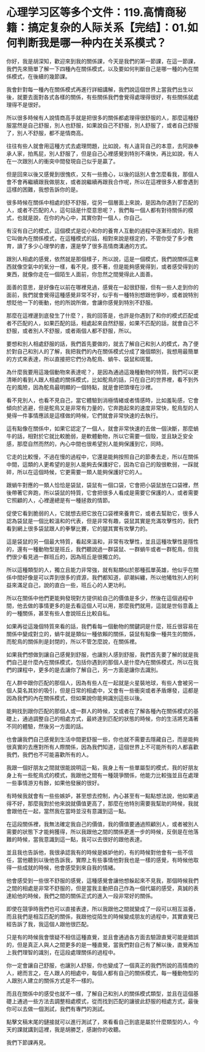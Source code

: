 # 心理学习区等多个文件：119.高情商秘籍：搞定复杂的人际关系【完结】：01.如何判断我是哪一种内在关系模式？

你好，我是胡深知，歡迎來到我的關係課，今天是我們的第一節課，在這一節課，我們先來簡單了解一下四種內在關係模式，以及要如何判斷自己是哪一種的內在關係模式，在後續的幾節課。

我會針對每一種內在關係模式再進行詳細講解，我們說這個世界上當我們出生以後，就要去面對各式各樣的關係，有些關係我們會覺得處理得很好，有些關係就處理得不是很好。

所以很多時候有人說情商高手就是把很多的關係都處理得很舒服的人，那麼這種舒服當然是自己舒服，別人也舒服，如果說自己不舒服，別人舒服了，或者自己舒服了，別人不舒服，都不是情商高。

往往有些人就會用這種方式去處理問題，比如說，有人違背自己的本意，去阿諛奉承人家，拍馬屁，別人舒服了，但是自己心裡感覺到特別不痛快，再比如說，有人在一次跟別人的衝突中間發現自己似乎是贏了。

但是回來以後又感覺到很愧疚，又有一些擔心，以後的話別人會怎麼看我，那個人會不會再繼續跟我做朋友，或者說繼續再跟我合作呢，所以在這裡很多人都會遇到這樣的困難，我想告訴你的是。

很多時候在關係中相處的舒不舒服，從另一個層面上來說，是因為你遇到了匹配的人，或者不匹配的人，這句話是什麼意思呢？，我們每一個人都有對待關係的模式，也就是說，在你的內心中，其實你對一個人，你自己。

有沒有自己的模式，這個模式是從小和你的養育人互動的過程中逐漸形成的，我把它叫做內在關係模式，在這種模式的話，相對來說是穩定的，不管你受了多少教育，讀了多少心理學的書，還是學了很多高情商溝通的方式。

跟別人相處的感覺，依然就是那個樣子，所以說，這是一個模式，我們說關係這東西就像空氣中的氧分一樣，看不見，摸不著，但是能夠感覺得到，或者感受得到的東西，就像你走在一個陌生人面前，你忽然之間覺得此人面善。

面善的意思，是好像在以前在哪裡見過，感覺在一起很舒服，但有一些人走到你的面前，我們就會覺得這種感覺非常不好，似乎有一種特別想跟他爭吵，或者說特別想貶他一下的衝動，他的所說所做，會讓你感覺到特別不舒服。

那麼在這裡邊到底發生了什麼？，我的回答是，也許是你遇到了和你的模式匹配或者不匹配的人，如果匹配的話，相處起來自然舒服，如果不匹配的話，就會自己不舒服，或者別人不舒服，或者兩個人都不舒服，所以。

要想和別人相處舒服的話，我們首先要做的，就去了解自己和別人的模式，為了便於對自己和別人的了解，我把我們的內在關係模式分成了幾個類別，我想用最簡單的方式來表達，所以直接把它們分為鴕鳥、蝸牛、袋鼠和斑鷲。

為什麼我要用這幾個動物來表達呢？，是因為通過這幾種動物的特質，我們可以更清晰的看到人跟人相處的關係模式，比如鴕鳥的話，只在自己的世界裡，看不到外在的風險，因為鴕鳥最明顯的一個特點，就是會把頭埋在沙裡。

看不見別人，也看不見自己，當它體驗到消極情緒或者情感時，比如羞恥感，它會傾向於逃避，但是鴕鳥又是非常有力量的，它奔跑起來的速度非常快，鴕鳥型的人覺得一件事情應該是這樣做的時候，它們就會非常快速的去執行。

這有點像在關係中，如果它認定了一個人，就會非常快速的去做一個決斷，那麼蝸牛的話，相對於它就比較脆弱，是軟體動物，所以它需要一個殼，並且缺乏安全感，那麼自然而然的，內心中間也很希望別人能夠保護到它，同時。

它走的比較慢，不過在慢的過程中，它還是能夠按照自己的節奏去走，所以在關係中間，這類的人更希望的是別人能夠去保護好它，因為它自己的殼很軟弱，一踩就碎，所以在這個時候，它更需要一類人能夠保護好它的人。

跟蝸牛對應的一類人恰恰是袋鼠，袋鼠有一個口袋，它會把小袋鼠放在口袋裡，然後帶著它奔跑，所以袋鼠的特質，它會把很多人看成是需要它保護的人，或者需要它照顧的人，心裡邊總是有一種拯救的情節。

促使它看到脆弱的人，它就想去把它放在口袋裡來養育它，或者去幫助它，很多人認為袋鼠是一個比較溫和的代表，但是非常有趣，袋鼠其實是充滿攻擊性的，我們看到網上很多袋鼠跟人的拳擊比賽，它的腿其實有攻擊力的。

這是袋鼠的另一個最大特質，看起來溫和，非常有攻擊性，並且這種攻擊性是隱性的，還有一種動物型是班丘，我們聽說過一群袋鼠、一群蝸牛或者一群鴕鳥，但我們很少看見過一群班丘的，因為班丘是很獨立的。

所以這種類型的人，獨立且能力非常強，就有點類似於那種孤單英雄，他似乎在關係中間好像是可以弄到很多的資源，我們都知道，卻潮糾纏，所以他犧牲別人的利益來滿足自己，說的直白一些，班丘心的人更功利。

所以在關係中他們更能夠發現對方提供給自己的價值是多少，然後在這個過程中間，他去做的事情更多的是去看這個人可以用，那麼我們就用，這就是世俗意義上的一種關係，甚至有些人會說班丘比較自私。

如果再從這幾個特質來看的話，我們看每一個動物的關鍵詞是什麼，班丘很容易在關係中變成對立的，蝸牛就是類似一種依賴的關係，袋鼠有點像一種共生的關係，而鴕鳥的關係則是封閉的，所以不管怎麼說，在關係裡。

如果我們想做到讓自己感覺到舒服，也讓別人感到舒服，我們首先要了解的就是我們自己是什麼內在關係模式，包括你遇到的那個人是什麼內在關係模式，所以在我們的課程中，更多的是去讓你了解自己，另一方面是讓你去識別。

在人群中跟你匹配的那個人，因為有些人在一起就是火星裝地球，有些人會被另一個人莫名其妙的吸引，但是日常的相處中，又會有一些衝突或者矛盾爆發，這都是因為我們的內在關係模式，但如果說你能夠識別這些以後。

能夠找到跟你匹配的那個人或一群人的時候，又或者在了解各種內在關係模式的基礎上，通過調整自己的相處方式，最終達到匹配的狀態的時候，你的生活將充滿著不同的體驗，然後另一方面的話。

也會讓我們自己感覺到生活中間更舒服一些，你也就不需要去隱藏自己，而是能夠很真實的去應對所有人際關係，因為我們知道，這個世界上不可能所有的人都喜歡我們，我們也不可能喜歡所有的人。

我跟一個好朋友之間就很能說明這一點，我身上有一些單屬型的模式，我的好朋友身上有一些鴕鳥式的模式，我跟他之間有一種競爭關係，他能力比較強並且在處理一些事情游刃有餘，如果他發展的很好。

有時候我就會有一些些嫉妒，甚至想去控制，內心甚至有一點點想法說，他如果過得不好，那麼我對於他來說就價值更高了，那麼在他特別需要我幫助的時候，我就會跟他在一起，當然我在當時並沒有意識到這一點。

在這段關係裡，我無法確定我自己的價值，我的價值要通過照顧別人，或者被別人需要的狀態下才能夠獲得，所以我跟他之間的關係更進一步的時候，反倒是在他落難的時候，當我意識到這一點，我可以去很好的跟他表達。

並且我也告訴他，我很承認我有的時候是嫉妒他的，有的時候對他會有一些不信任，當他聽到以後他告訴我，實際上有些事情他對我也是一樣的感覺，有時候他取得一些成就的時候，他會感受到來自我的情緒。

他會感受到一些很不舒服的感覺，這種感覺會讓他想躲起來不見我，那個時候我們之間的相處是非常不舒服的，但是當我主動把自己作為一個代屬的感受，真誠的表達給他的時候，我們之間的關係正式的進入一段非常好的關係。

即使在競爭時我們也可以直接表達，所以我跟他之間就變成了一段可以相互滋養，而且我們是相互匹配的關係，我跟他從陌生的時候變成朋友的過程中，其實直覺已經告訴了我，我這個人跟他很匹配。

只是有的時候我會懷疑不相信這種直覺，並且會通過各方面去驗證直覺可能是錯誤的，但是真正人與人之間更多的是一種直覺，當我們對自己有了解以後，直覺再加上我們理智的識別，在這段處理關係的過程中。

你一定會讓自己舒服，也讓別人舒服，你也變成了一個真正的我們所說的高情商的人，總而言之，在人跟人的相處中，每個人都有自己的關係模式，每一種動物型的人跟別人建立的關係方式是不一樣的。

而且在關係中的感受也就不一樣，了解自己和別人的關係模式類型，並且在這個基礎上通過一些方法去調整相處模式，從而找到匹配的讓彼此舒服的相處方式，最後你可以去做一個測試，我們有專門的測試。

點擊文稿末尾的鏈接就可以進行測試了，來看看自己到底是屬於什麼類型的人，今天的課就講到這裡，我是胡勝芝，感謝你的收聽。

我們下節課再見。